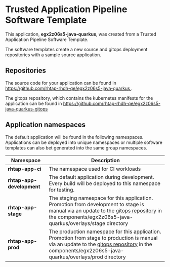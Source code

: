 # Trusted Application Pipeline Software Template

This application, **egx2z06s5-java-quarkus**, was created from a Trusted Application Pipeline Software Template.

The software templates create a new source and gitops deployment repositories with a sample source application. 

## Repositories

The source code for your application can be found in [https://github.com/rhtap-rhdh-qe/egx2z06s5-java-quarkus ](https://github.com/rhtap-rhdh-qe/egx2z06s5-java-quarkus ).
 
The gitops repository, which contains the kubernetes manifests for the application can be found in 
[https://github.com/rhtap-rhdh-qe/egx2z06s5-java-quarkus-gitops ](https://github.com/rhtap-rhdh-qe/egx2z06s5-java-quarkus-gitops ) 

## Application namespaces 

The default application will be found in the following namespaces. Applications can be deployed into unique namespaces or multiple software templates can also bet generated into the same group namespaces.  

|  Namespace   |  Description   |  
| -------- | -------- |
| **rhtap-app-ci** | The namespace used for CI workloads |
| **rhtap-app-development** | The default application during development. Every build will be deployed to this namespace for testing. |
| **rhtap-app-stage** | The staging namespace for this application. Promotion from development to stage is manual via an update to the [gitops repository](https://github.com/rhtap-rhdh-qe/egx2z06s5-java-quarkus-gitops ) in the components/egx2z06s5-java-quarkus/overlays/stage directory |
| **rhtap-app-prod** | The production namespace for this application. Promotion from stage to production is manual via an update to the [gitops repository](https://github.com/rhtap-rhdh-qe/egx2z06s5-java-quarkus-gitops ) in the components/egx2z06s5-java-quarkus/overlays/prod directory |